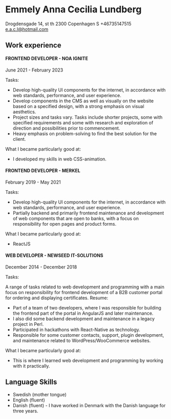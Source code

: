 # Emmely Anna Cecilia Lundberg
Drogdensgade 14, st th
2300 Copenhagen S
+46735147515
e.a.c.l@hotmail.com

## Work experience

#### FRONTEND DEVELOPER - NOA IGNITE

June 2021 - February 2023

Tasks:

- Develop high-quality UI components for the internet, in accordance with web standards, performance, and user experience.
- Develop components in the CMS as well as visually on the website based on a specified design, with a strong emphasis on visual aesthetics.
- Project sizes and tasks vary. Tasks include shorter projects, some with specified requirements and some with research and exploration of direction and possibilities prior to commencement.
- Heavy emphasis on problem-solving to find the best solution for the client.

What I became particularly good at:

- I developed my skills in web CSS-animation.

#### FRONTEND DEVELOPER - MERKEL

February 2019 - May 2021

Tasks:

- Develop high-quality UI components for the internet, in accordance with web standards, performance, and user experience.
- Partially backend and primarily frontend maintenance and development of web components that are open to banks, with a focus on responsibility for open pages and product forms.

What I became particularly good at:

- ReactJS

#### WEB DEVELOPER - NEWSEED IT-SOLUTIONS

December 2014 - December 2018

Tasks:

A range of tasks related to web development and programming with a main focus on responsibility for frontend development of a B2B customer portal for ordering and displaying certificates.
Resume:

- Part of a team of two developers, where I was responsible for building the frontend part of the portal in AngularJS and later maintenance.
- I also did some backend development and maintenance in a legacy project in Perl.
- Participated in hackathons with React-Native as technology.
- Responsible for some customer contacts, support, plugin development, and maintenance related to WordPress/WooCommerce websites.

What I became particularly good at:

- This is where I learned web development and programming by working with it practically.

## Language Skills
- Swedish (mother tongue)
- English (fluent)
- Danish (fluent) - I have worked in Denmark with the Danish language for three years.
